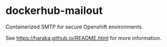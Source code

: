 # dockerhub-mailout
Containerized SMTP for secure Openshift environments 

See https://haraka.github.io/README.html for more information.
